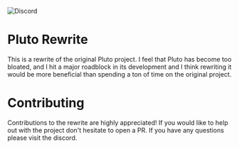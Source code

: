 ![Discord](https://img.shields.io/discord/874729455967416441?color=blue&label=Discord&logo=discord)

# Pluto Rewrite
This is a rewrite of the original Pluto project. I feel that Pluto has become too bloated, and I hit a major roadblock
in its development and I think rewriting it would be more beneficial than spending a ton of time on the original project.

# Contributing
Contributions to the rewrite are highly appreciated! If you would like to help out with the project don't hesitate to 
open a PR. If you have any questions please visit the discord.
